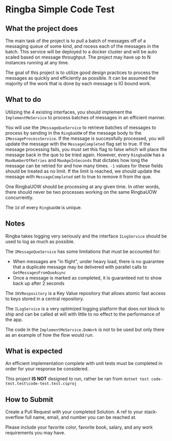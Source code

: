 # Ringba Simple Code Test

## What the project does

The main task of the project is to pull a batch of messages off of a messaging queue of some kind, and rocess each of the messages in the batch. This service will be deployed to a docker cluster and will be auto scaled based on message throughput. The project may have up to N instances running at any time. 

The goal of this project is to utilize good design practices to process the messages as quickly and efficiently as possible. It can be assumed the majority of the work that is done by each message is IO bound work.


## What to do

Utilizing the 4 existing interfaces, you should implement the `ImplementMeService` to process batches of messages in an efficient manner. 

You will use the `IMessageQueService` to retrieve batches of messages to process by sending in the `RingbaUOW` of the message body to the `IMessageProcessService`. If the message is successfully processed, you will update the message with the `MessageCompleted` flag set to true. If the message processing fails, you must set this flag to false which will place the message back in the que to be tried again. However, every `RingbaUOW` has a `MaxNumberOfRetries` and `MaxAgeInSeconds` that dictates how long the message can be retried for and how many times. `-1` values for these fields should be treated as no limit. If the limit is reached, we should update the message with `MessageCompleted` set to true to remove it from the que.

One RingbaUOW should be processing at any given time. In other words, there should never be two processes working on the same RingbaUOW concurrently. 

The `Id` of every `RingbaUOW` is unique.


## Notes

Ringba takes logging very seriously and the interface `ILogService` should be used to log as much as possible.

The `IMessageQueService` has some limitations that must be accounted for:
* When messages are "in flight", under heavy load, there is no guarantee that a duplicate message may be delivered with parallel calls to `GetMessagesFromQueAsync`
* Once a message is marked as completed, it is guaranteed not to show back up after 2 seconds

The `IKVRespository` is a Key Value repository that allows atomic fast access to keys stored in a central repository.

The `ILogService` is a very optimized logging platform that does not block to ship and can be called at will with little to no effect to the performance of the app.

The code in the `ImplementMeService.DoWork` is not to be used but only there as an example of how the flow would run. 


## What is expected

An efficient implementation complete with unit tests must be completed in order for your response be considered.

This project **IS NOT** designed to run, rather be ran from `dotnet test code-test.test\code-test.test.csproj`


## How to Submit

Create a Pull Request with your completed Solution. A ref to your stack-overflow full name, email, and number you can be reached at. 

Please include your favorite color, favorite book, salary, and any work requirements you may have. 






